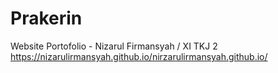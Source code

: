 # Prakerin

Website Portofolio - Nizarul Firmansyah / XI TKJ 2
https://nizarulirmansyah.github.io/nirzarulirmansyah.github.io/
